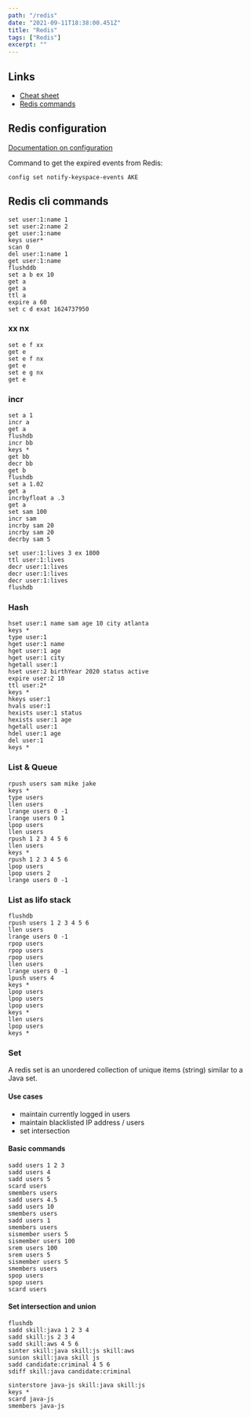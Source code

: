 ```yaml
---
path: "/redis"
date: "2021-09-11T18:38:00.451Z"
title: "Redis"
tags: ["Redis"]
excerpt: ""
---
```


## Links

- [Cheat sheet](https://cheatography.com/tasjaevan/cheat-sheets/redis/)  
- [Redis commands](https://cheatography.com/tasjaevan/cheat-sheets/redis/)

## Redis configuration

[Documentation on configuration](https://redis.io/topics/notifications#configuration)

Command to get the expired events from Redis:
```
config set notify-keyspace-events AKE
```

## Redis cli commands

```
set user:1:name 1
set user:2:name 2
get user:1:name
keys user*
scan 0
del user:1:name 1
get user:1:name
flushddb
set a b ex 10
get a
get a
ttl a
expire a 60
set c d exat 1624737950
```

### xx nx

```
set e f xx
get e
set e f nx
get e
set e g nx
get e
```

### incr

```
set a 1
incr a
get a
flushdb
incr bb
keys *
get bb
decr bb
get b
flushdb
set a 1.02
get a
incrbyfloat a .3
get a
set sam 100
incr sam
incrby sam 20
incrby sam 20
decrby sam 5
```

```
set user:1:lives 3 ex 1800
ttl user:1:lives
decr user:1:lives
decr user:1:lives
decr user:1:lives
flushdb
```

### Hash

```
hset user:1 name sam age 10 city atlanta
keys *
type user:1
hget user:1 name
hget user:1 age
hget user:1 city
hgetall user:1
hset user:2 birthYear 2020 status active
expire user:2 10
ttl user:2*
keys *
hkeys user:1
hvals user:1
hexists user:1 status
hexists user:1 age
hgetall user:1
hdel user:1 age
del user:1
keys *
```

### List & Queue

```
rpush users sam mike jake
keys *
type users
llen users
lrange users 0 -1
lrange users 0 1
lpop users
llen users
rpush 1 2 3 4 5 6
llen users
keys *
rpush 1 2 3 4 5 6
lpop users
lpop users 2
lrange users 0 -1
```

### List as lifo stack

```
flushdb
rpush users 1 2 3 4 5 6
llen users
lrange users 0 -1
rpop users
rpop users
rpop users
llen users
lrange users 0 -1
lpush users 4
keys *
lpop users
lpop users
lpop users
keys *
llen users
lpop users
keys *
```

### Set

A redis set is an unordered collection of unique items (string)
similar to a Java set.

#### Use cases

- maintain currently logged in users  
- maintain blacklisted IP address / users  
- set intersection  

#### Basic commands

```
sadd users 1 2 3
sadd users 4
sadd users 5
scard users
smembers users
sadd users 4.5
sadd users 10
smembers users
sadd users 1
smembers users
sismember users 5
sismember users 100
srem users 100
srem users 5
sismember users 5
smembers users
spop users
spop users
scard users
```

#### Set intersection and union

```
flushdb
sadd skill:java 1 2 3 4
sadd skill:js 2 3 4
sadd skill:aws 4 5 6
sinter skill:java skill:js skill:aws
sunion skill:java skill js
sadd candidate:criminal 4 5 6
sdiff skill:java candidate:criminal
```

```
sinterstore java-js skill:java skill:js
keys *
scard java-js
smembers java-js
```

